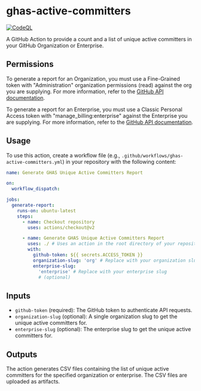 # ghas-active-committers

[![CodeQL](https://github.com/alecbuchanan/ghas-active-committers/actions/workflows/codeql-analysis.yml/badge.svg)](https://github.com/alecbuchanan/ghas-active-committers/actions/workflows/codeql-analysis.yml)

A GitHub Action to provide a count and a list of unique active committers in
your GitHub Organization or Enterprise.

## Permissions

To generate a report for an Organization, you must use a Fine-Grained token with
"Administration" organization permissions (read) against the org you are
supplying. For more information, refer to the
[GitHub API documentation](https://docs.github.com/en/enterprise-cloud@latest/rest/billing/billing?apiVersion=2022-11-28#get-github-advanced-security-active-committers-for-an-organization).

To generate a report for an Enterprise, you must use a Classic Personal Access
token with "manage_billing:enterprise" against the Enterprise you are supplying.
For more information, refer to the
[GitHub API documentation](https://docs.github.com/en/enterprise-cloud@latest/rest/enterprise-admin/billing?apiVersion=2022-11-28#get-github-advanced-security-active-committers-for-an-enterprise).

## Usage

To use this action, create a workflow file (e.g.,
`.github/workflows/ghas-active-committers.yml`) in your repository with the
following content:

```yaml
name: Generate GHAS Unique Active Committers Report

on:
  workflow_dispatch:

jobs:
  generate-report:
    runs-on: ubuntu-latest
    steps:
      - name: Checkout repository
        uses: actions/checkout@v2

      - name: Generate GHAS Unique Active Committers Report
        uses: ./ # Uses an action in the root directory of your repository
        with:
          github-token: ${{ secrets.ACCESS_TOKEN }}
          organization-slug: 'org' # Replace with your organization slug (optional)
          enterprise-slug:
            'enterprise' # Replace with your enterprise slug
            # (optional)
```

## Inputs

- `github-token` (required): The GitHub token to authenticate API requests.
- `organization-slug` (optional): A single organization slug to get the unique
  active committers for.
- `enterprise-slug` (optional): The enterprise slug to get the unique active
  committers for.

## Outputs

The action generates CSV files containing the list of unique active committers
for the specified organization or enterprise. The CSV files are uploaded as
artifacts.

